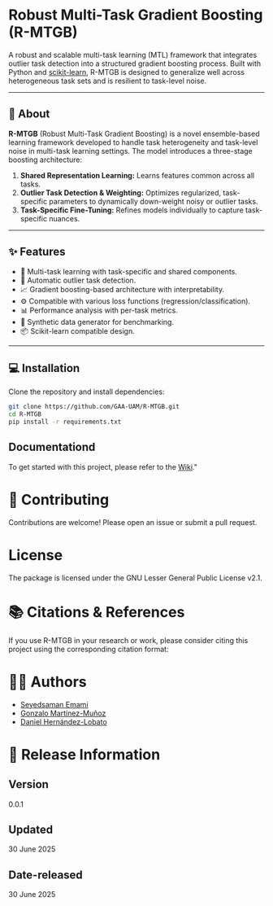 #  Robust Multi-Task Gradient Boosting (R-MTGB)

A robust and scalable multi-task learning (MTL) framework that integrates outlier task detection into a structured gradient boosting process. Built with Python and [scikit-learn](https://scikit-learn.org/), R-MTGB is designed to generalize well across heterogeneous task sets and is resilient to task-level noise.

---

## 📘 About

**R-MTGB** (Robust Multi-Task Gradient Boosting) is a novel ensemble-based learning framework developed to handle task heterogeneity and task-level noise in multi-task learning settings. The model introduces a three-stage boosting architecture:

1. **Shared Representation Learning:** Learns features common across all tasks.
2. **Outlier Task Detection & Weighting:** Optimizes regularized, task-specific parameters to dynamically down-weight noisy or outlier tasks.
3. **Task-Specific Fine-Tuning:** Refines models individually to capture task-specific nuances.

---

## ✨ Features

- 🎯 Multi-task learning with task-specific and shared components.
- 🧹 Automatic outlier task detection.
- 📈 Gradient boosting-based architecture with interpretability.
- ⚙️ Compatible with various loss functions (regression/classification).
- 📊 Performance analysis with per-task metrics.
- 🧪 Synthetic data generator for benchmarking.
- 📦 Scikit-learn compatible design.

---

## 💻 Installation

Clone the repository and install dependencies:

```bash
git clone https://github.com/GAA-UAM/R-MTGB.git
cd R-MTGB
pip install -r requirements.txt
```

## Documentationd 
To get started with this project, please refer to the [Wiki](https://github.com/GAA-UAM/R-MTGB/wiki)."


# 🤝 Contributing
Contributions are welcome! Please open an issue or submit a pull request.

# License
The package is licensed under the GNU Lesser General Public License v2.1.

# 📚 Citations & References
If you use R-MTGB in your research or work, please consider citing this project using the corresponding citation format:

# 👨‍💻 Authors
- [Seyedsaman Emami](https://github.com/samanemami/)
- [Gonzalo Martínez-Muñoz](https://github.com/gmarmu)
- [Daniel Hernández-Lobato](https://github.com/danielhernandezlobato)

# 💾 Release Information

## Version
0.0.1

## Updated
30 June 2025

## Date-released
30 June 2025

